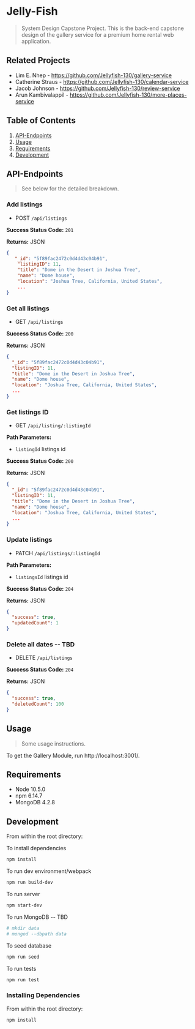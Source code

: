 # Jelly-Fish

> System Design Capstone Project. This is the back-end capstone design of the gallery service for a premium home rental web application.

## Related Projects

- Lim E. Nhep - https://github.com/Jellyfish-130/gallery-service
- Catherine Straus - https://github.com/Jellyfish-130/calendar-service
- Jacob Johnson - https://github.com/Jellyfish-130/review-service
- Arun Kambivalappil - https://github.com/Jellyfish-130/more-places-service

## Table of Contents

1. [API-Endpoints](#API-Endpoints)
2. [Usage](#Usage)
3. [Requirements](#requirements)
4. [Development](#development)

## API-Endpoints

> See below for the detailed breakdown.

### Add listings

- POST `/api/listings`

**Success Status Code:** `201`

**Returns:** JSON

```json
{
   "_id": "5f89fac2472c0d4d43c04b91",
    "listingID": 11,
    "title": "Dome in the Desert in Joshua Tree",
    "name": "Dome house",
    "location": "Joshua Tree, California, United States",
    ...
}
```

### Get all listings

- GET `/api/listings`

**Success Status Code:** `200`

**Returns:** JSON

```json
{
  "_id": "5f89fac2472c0d4d43c04b91",
  "listingID": 11,
  "title": "Dome in the Desert in Joshua Tree",
  "name": "Dome house",
  "location": "Joshua Tree, California, United States",
  ...
}
```

### Get listings ID

- GET `/api/listing/:listingId`

**Path Parameters:**

- `listingId` listings id

**Success Status Code:** `200`

**Returns:** JSON

```json
{
  "_id": "5f89fac2472c0d4d43c04b91",
  "listingID": 11,
  "title": "Dome in the Desert in Joshua Tree",
  "name": "Dome house",
  "location": "Joshua Tree, California, United States",
  ...
}
```

### Update listings

- PATCH `/api/listings/:listingId`

**Path Parameters:**

- `listingsId` listings id

**Success Status Code:** `204`

**Returns:** JSON

```json
{
  "success": true,
  "updatedCount": 1
}
```

### Delete all dates -- TBD

- DELETE `/api/listings`

**Success Status Code:** `204`

**Returns:** JSON

```json
{
  "success": true,
  "deletedCount": 100
}
```
## Usage

> Some usage instructions.

To get the Gallery Module, run http://localhost:3001/.

## Requirements

- Node 10.5.0
- npm 6.14.7
- MongoDB 4.2.8

## Development

From within the root directory:

To install dependencies

```sh
npm install
```

To run dev environment/webpack

```sh
npm run build-dev
```

To run server

```sh
npm start-dev
```

To run MongoDB -- TBD

```sh
# mkdir data
# mongod --dbpath data
```

To seed database

```sh
npm run seed
```

To run tests

```sh
npm run test
```

### Installing Dependencies

From within the root directory:

```sh
npm install
```
